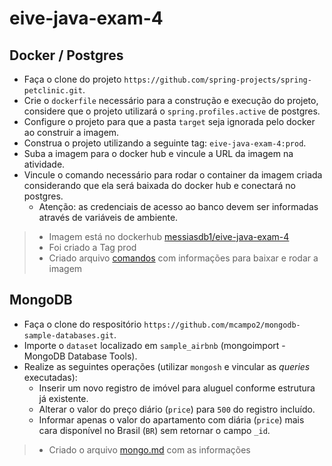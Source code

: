 # eive-java-exam-4

## Docker / Postgres

  - Faça o clone do projeto `https://github.com/spring-projects/spring-petclinic.git`.
  - Crie o `dockerfile` necessário para a construção e execução do projeto, considere que o projeto utilizará o `spring.profiles.active` de postgres.
  - Configure o projeto para que a pasta `target` seja ignorada pelo docker ao construir a imagem.
  - Construa o projeto utilizando a seguinte tag: `eive-java-exam-4:prod`.
  - Suba a imagem para o docker hub e vincule a URL da imagem na atividade.
  - Vincule o comando necessário para rodar o container da imagem criada considerando que ela será baixada do docker hub e conectará no postgres.
    - Atenção: as credenciais de acesso ao banco devem ser informadas através de variáveis de ambiente.

  > - Imagem está no dockerhub [messiasdb1/eive-java-exam-4](https://hub.docker.com/r/messiasdb1/eive-java-exam-4)
  > - Foi criado a Tag prod
  > - Criado arquivo [comandos](./docker/comandos.md) com informações para baixar e rodar a imagem
  
  

## MongoDB

  - Faça o clone do respositório `https://github.com/mcampo2/mongodb-sample-databases.git`.
  - Importe o `dataset` localizado em `sample_airbnb` (mongoimport - MongoDB Database Tools).
  - Realize as seguintes operações (utilizar `mongosh` e vincular as _queries_ executadas):
    - Inserir um novo registro de imóvel para aluguel conforme estrutura já existente.
    - Alterar o valor do preço diário (`price`) para `500` do registro incluído.
    - Informar apenas o valor do apartamento com diária (`price`)  mais cara disponível no Brasil (`BR`) sem retornar o campo `_id`.

  > - Criado o arquivo [mongo.md](./mongo/mongo.md) com as informações